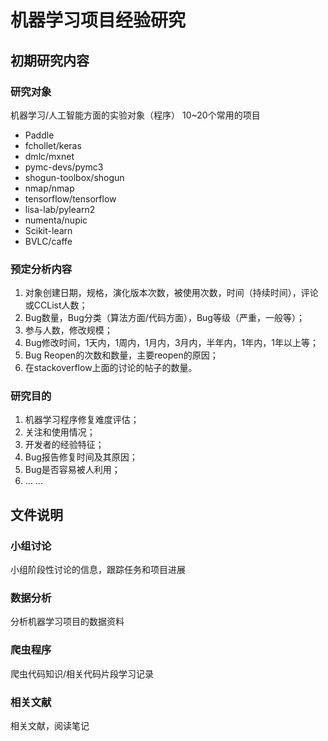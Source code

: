# 机器学习项目经验研究
## 初期研究内容
### 研究对象
机器学习/人工智能方面的实验对象（程序）  10~20个常用的项目
- Paddle
- fchollet/keras
- dmlc/mxnet
- pymc-devs/pymc3
- shogun-toolbox/shogun
- nmap/nmap
- tensorflow/tensorflow
- lisa-lab/pylearn2
- numenta/nupic
- Scikit-learn
- BVLC/caffe


### 预定分析内容
1. 对象创建日期，规格，演化版本次数，被使用次数，时间（持续时间），评论或CCList人数；
2. Bug数量，Bug分类（算法方面/代码方面），Bug等级（严重，一般等）；
3. 参与人数，修改规模；
4. Bug修改时间，1天内，1周内，1月内，3月内，半年内，1年内，1年以上等；
5. Bug Reopen的次数和数量，主要reopen的原因；
6. 在stackoverflow上面的讨论的帖子的数量。

### 研究目的
1. 机器学习程序修复难度评估；
2. 关注和使用情况；
3. 开发者的经验特征；
4. Bug报告修复时间及其原因；
5. Bug是否容易被人利用；
6. ... ...

## 文件说明
### 小组讨论
小组阶段性讨论的信息，跟踪任务和项目进展
### 数据分析
分析机器学习项目的数据资料
### 爬虫程序
爬虫代码知识/相关代码片段学习记录
### 相关文献
相关文献，阅读笔记
